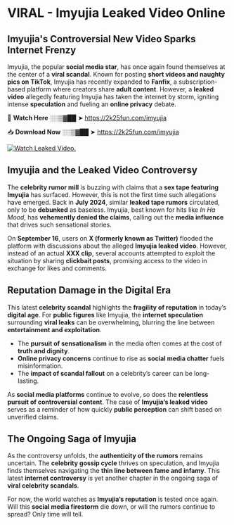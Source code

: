 # VIRAL - Imyujia Leaked Video Online

## **Imyujia's Controversial New Video Sparks Internet Frenzy**  

Imyujia, the popular **social media star**, has once again found themselves at the center of a **viral scandal**. Known for posting **short videos and naughty pics on TikTok**, Imyujia has recently expanded to **Fanfix**, a subscription-based platform where creators share **adult content**. However, a **leaked video** allegedly featuring Imyujia has taken the internet by storm, igniting intense **speculation** and fueling an **online privacy** debate.  

🔴 **Watch Here** ░░▒▓██ ➤ https://2k25fun.com/imyujia  

📥 **Download Now** ░░▒▓██ ➤ https://2k25fun.com/imyujia  

[![Watch Leaked Video.](https://miro.medium.com/v2/resize:fit:828/format:webp/1*cilzJN44JGOrTw9NJCrNHA.gif "Watch Leaked Video")](https://2k25fun.com/imyujia)

## **Imyujia and the Leaked Video Controversy**  

The **celebrity rumor mill** is buzzing with claims that a **sex tape featuring Imyujia** has surfaced. However, this is not the first time such allegations have emerged. Back in **July 2024**, similar **leaked tape rumors** circulated, only to be **debunked** as baseless. Imyujia, best known for hits like *In Ha Mood*, has **vehemently denied the claims**, calling out the **media influence** that drives such sensational stories.  

On **September 16**, users on **X (formerly known as Twitter)** flooded the platform with discussions about the alleged **Imyujia leaked video**. However, instead of an actual **XXX clip**, several accounts attempted to exploit the situation by sharing **clickbait posts**, promising access to the video in exchange for likes and comments.  

## **Reputation Damage in the Digital Era**  

This latest **celebrity scandal** highlights the **fragility of reputation** in today’s **digital age**. For **public figures** like Imyujia, the **internet speculation** surrounding **viral leaks** can be overwhelming, blurring the line between **entertainment and exploitation**.  

- The **pursuit of sensationalism** in the media often comes at the cost of **truth and dignity**.  
- **Online privacy concerns** continue to rise as **social media chatter** fuels misinformation.  
- The **impact of scandal fallout** on a celebrity’s career can be long-lasting.  

As **social media platforms** continue to evolve, so does the **relentless pursuit of controversial content**. The case of **Imyujia’s leaked video** serves as a reminder of how quickly **public perception** can shift based on unverified claims.  

## **The Ongoing Saga of Imyujia**  

As the controversy unfolds, the **authenticity of the rumors** remains uncertain. The **celebrity gossip cycle** thrives on speculation, and Imyujia finds themselves navigating the **thin line between fame and infamy**. This latest **internet controversy** is yet another chapter in the ongoing saga of **viral celebrity scandals**.  

For now, the world watches as **Imyujia’s reputation** is tested once again. Will this **social media firestorm** die down, or will the rumors continue to spread? Only time will tell.